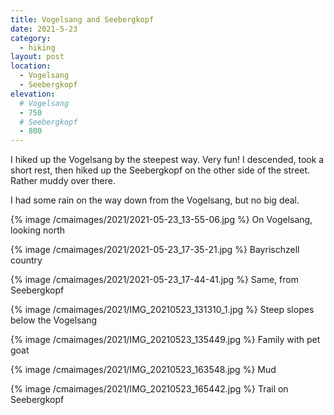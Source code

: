 ```yaml
---
title: Vogelsang and Seebergkopf
date: 2021-5-23
category:
  - hiking
layout: post
location:
  - Vogelsang
  - Seebergkopf
elevation:
  # Vogelsang
  - 750
  # Seebergkopf
  - 800
---
```


I hiked up the Vogelsang by the steepest way. Very fun! I descended, took a
short rest, then hiked up the Seebergkopf on the other side of the street.
Rather muddy over there.

I had some rain on the way down from the Vogelsang, but no big deal.

{% image /cmaimages/2021/2021-05-23_13-55-06.jpg %}
On Vogelsang, looking north

{% image /cmaimages/2021/2021-05-23_17-35-21.jpg %}
Bayrischzell country

{% image /cmaimages/2021/2021-05-23_17-44-41.jpg %}
Same, from Seebergkopf

{% image /cmaimages/2021/IMG_20210523_131310_1.jpg %}
Steep slopes below the Vogelsang

{% image /cmaimages/2021/IMG_20210523_135449.jpg %}
Family with pet goat

{% image /cmaimages/2021/IMG_20210523_163548.jpg %}
Mud

{% image /cmaimages/2021/IMG_20210523_165442.jpg %}
Trail on Seebergkopf


